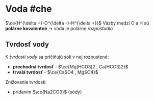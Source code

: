 # Voda #che
$\ce{H^{\delta +}-O^{\delta -}-H^{\delta +}}$
Väzby medzi O a H sú **polárne kovalentné** -> voda je polárne *rozpúšťadlo*

## Tvrdosť vody
K *tvrdosti vody* sa pričiňujú soli v nej rozpustené:
- **prechodná tvrdosť** - $\ce{Mg(HCO3)2 , Ca(HCO3)2}$
- **trvalá tvrdosť** - $\ce{CaSO4 , MgSO4}$

Znižovanie tvrdosti:
- pridaním $\ce{Na2CO3}$ (sódy)

